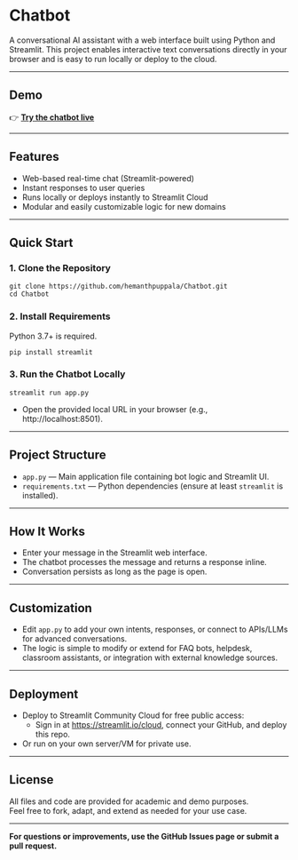 # Chatbot

A conversational AI assistant with a web interface built using Python and Streamlit. This project enables interactive text conversations directly in your browser and is easy to run locally or deploy to the cloud.

---

## Demo

👉 **[Try the chatbot live](https://chatbot-hemanthpuppala.streamlit.app/)**

---

## Features

- Web-based real-time chat (Streamlit-powered)
- Instant responses to user queries
- Runs locally or deploys instantly to Streamlit Cloud
- Modular and easily customizable logic for new domains

---

## Quick Start

### 1. Clone the Repository
```
git clone https://github.com/hemanthpuppala/Chatbot.git
cd Chatbot
```

### 2. Install Requirements

Python 3.7+ is required.
```
pip install streamlit
```

### 3. Run the Chatbot Locally

```
streamlit run app.py

```
- Open the provided local URL in your browser (e.g., http://localhost:8501).

---

## Project Structure

- `app.py` — Main application file containing bot logic and Streamlit UI.
- `requirements.txt` — Python dependencies (ensure at least `streamlit` is installed).

---

## How It Works

- Enter your message in the Streamlit web interface.
- The chatbot processes the message and returns a response inline.
- Conversation persists as long as the page is open.

---

## Customization

- Edit `app.py` to add your own intents, responses, or connect to APIs/LLMs for advanced conversations.
- The logic is simple to modify or extend for FAQ bots, helpdesk, classroom assistants, or integration with external knowledge sources.

---

## Deployment

- Deploy to Streamlit Community Cloud for free public access:
    - Sign in at https://streamlit.io/cloud, connect your GitHub, and deploy this repo.
- Or run on your own server/VM for private use.

---

## License

All files and code are provided for academic and demo purposes.  
Feel free to fork, adapt, and extend as needed for your use case.

---

**For questions or improvements, use the GitHub Issues page or submit a pull request.**

